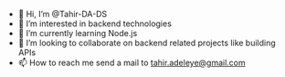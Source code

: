 - 👋 Hi, I’m @Tahir-DA-DS
- 👀 I’m interested in backend technologies
- 🌱 I’m currently learning Node.js
- 💞️ I’m looking to collaborate on backend related projects like building APIs 
- 📫 How to reach me send a mail to tahir.adeleye@gmail.com

<!---
Tahir-DA-DS/Tahir-DA-DS is a ✨ special ✨ repository because its `README.md` (this file) appears on your GitHub profile.
You can click the Preview link to take a look at your changes.
--->
